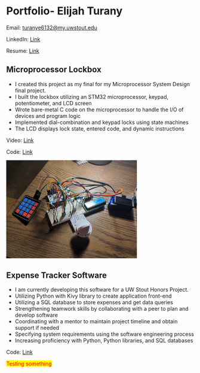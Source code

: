 # Portfolio- Elijah Turany

Email: turanye6132@my.uwstout.edu

LinkedIn: [Link](https://www.linkedin.com/in/elijah-t-1500672a2/)

Resume: [Link](Media/Resume/ResumeFall2024.pdf)

## Microprocessor Lockbox
* I created this project as my final for my Microprocessor System Design final project.
* I built the lockbox utilizing an STM32 microprocessor, keypad, potentiometer, and LCD screen
* Wrote bare-metal C code on the microprocessor to handle the I/O of devices and program logic
* Implemented dial-combination and keypad locks using state machines 
* The LCD displays lock state, entered code, and dynamic instructions

Video: [Link](https://liveuwstout-my.sharepoint.com/:v:/r/personal/turanye6132_my_uwstout_edu/Documents/Attachments/2024-05-06-00-16-58-665.mp4?csf=1&web=1&e=oHTt2m&nav=eyJyZWZlcnJhbEluZm8iOnsicmVmZXJyYWxBcHAiOiJTdHJlYW1XZWJBcHAiLCJyZWZlcnJhbFZpZXciOiJTaGFyZURpYWxvZy1MaW5rIiwicmVmZXJyYWxBcHBQbGF0Zm9ybSI6IldlYiIsInJlZmVycmFsTW9kZSI6InZpZXcifX0%3D)

Code: [Link](https://github.com/ElijahTurany/MicroprocessorCode/tree/main/FinalLockBox/Src)

<img src="Media/Lockbox.jpg" alt="LockboxPic" width="350"/>

## Expense Tracker Software

* I am currently developing this software for a UW Stout Honors Project.
* Utilizing Python with Kivy library to create application front-end
* Utilizing a SQL database to store expenses and get data queries
* Strengthening teamwork skills by collaborating with a peer to plan and develop software
* Coordinating with a mentor to maintain project timeline and obtain support if needed
* Specifying system requirements using the software engineering process
* Increasing proficiency with Python, Python libraries, and SQL databases

Code: [Link](https://github.com/ElijahTurany/ExpenseTracker)

<style>
mark{
    color:red;
}
</style>

<mark>Testing something</mark>



